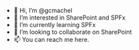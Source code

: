 - 👋 Hi, I’m @gcmachel
- 👀 I’m interested in SharePoint and SPFx
- 🌱 I’m currently learning SPFx
- 💞️ I’m looking to collaborate on SharePoint
- 📫 You can reach me here.

<!---
gcmachel/gcmachel is a ✨ special ✨ repository because its `README.md` (this file) appears on your GitHub profile.
You can click the Preview link to take a look at your changes.
--->
